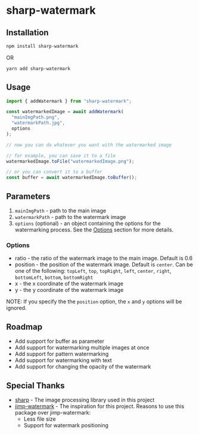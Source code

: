 # sharp-watermark

## Installation

```bash
npm install sharp-watermark
```

OR

```bash
yarn add sharp-watermark
```

## Usage

```javascript
import { addWatermark } from "sharp-watermark";

const watermarkedImage = await addWatermark(
  "mainImgPath.png",
  "watermarkPath.jpg",
  options
);

// now you can do whatever you want with the watermarked image

// for example, you can save it to a file
watermarkedImage.toFile("watermarkedImage.png");

// or you can convert it to a buffer
const buffer = await watermarkedImage.toBuffer();
```

## Parameters
1. `mainImgPath` - path to the main image
2. `watermarkPath` - path to the watermark image
3. `options` (optional) - an object containing the options for the watermarking process. See the [Options](#options) section for more details.

### Options
- ratio - the ratio of the watermark image to the main image. Default is 0.6
- position - the position of the watermark image. Default is `center`. Can be one of the following: `topLeft`, `top`, `topRight`, `left`, `center`, `right`, `bottomLeft`, `bottom`, `bottomRight`
- x - the x coordinate of the watermark image
- y - the y coordinate of the watermark image

NOTE: If you specify the the `position` option, the `x` and `y` options will be ignored.

## Roadmap
- Add support for buffer as parameter
- Add support for watermarking multiple images at once
- Add support for pattern watermarking
- Add support for watermarking with text
- Add support for changing the opacity of the watermark


## Special Thanks
- [sharp](https://github.com/lovell/sharp) - The image processing library used in this project
- [jimp-watermark](https://github.com/sushantpaudel/jimp-watermark) - The inspiration for this project. Reasons to use this package over jimp-watermark:
  - Less file size
  - Support for watermark positioning
